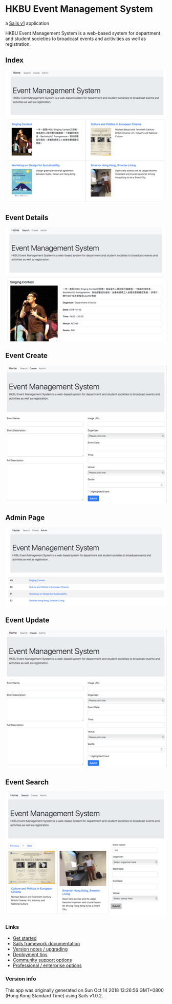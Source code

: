 # HKBU Event Management System

a [Sails v1](https://sailsjs.com) application

HKBU Event Management System is a web-based system for department and student societies to broadcast events and acitivities as well as registration.

## Index
![alt text](https://github.com/HK-KYL/sails.js-EventManagementSystem/blob/master/readme_img/index.png?raw=true)

## Event Details
![alt text](https://github.com/HK-KYL/sails.js-EventManagementSystem/blob/master/readme_img/details_page.png?raw=true)

## Event Create
![alt text](https://github.com/HK-KYL/sails.js-EventManagementSystem/blob/master/readme_img/create_page.png?raw=true)

## Admin Page
![alt text](https://github.com/HK-KYL/sails.js-EventManagementSystem/blob/master/readme_img/admin_page.png?raw=true)

## Event Update
![alt text](https://github.com/HK-KYL/sails.js-EventManagementSystem/blob/master/readme_img/create_page.png?raw=true)

## Event Search
![alt text](https://github.com/HK-KYL/sails.js-EventManagementSystem/blob/master/readme_img/search_page.png?raw=true)

### Links

+ [Get started](https://sailsjs.com/get-started)
+ [Sails framework documentation](https://sailsjs.com/documentation)
+ [Version notes / upgrading](https://sailsjs.com/documentation/upgrading)
+ [Deployment tips](https://sailsjs.com/documentation/concepts/deployment)
+ [Community support options](https://sailsjs.com/support)
+ [Professional / enterprise options](https://sailsjs.com/enterprise)

### Version info

This app was originally generated on Sun Oct 14 2018 13:26:56 GMT+0800 (Hong Kong Standard Time) using Sails v1.0.2.
